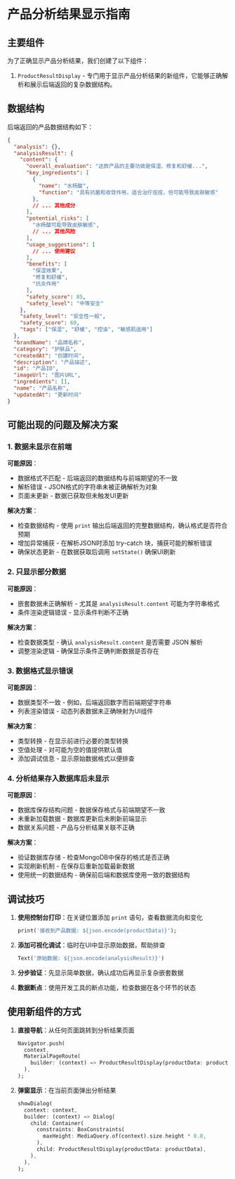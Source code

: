 # 产品分析结果显示指南

## 主要组件

为了正确显示产品分析结果，我们创建了以下组件：

1. `ProductResultDisplay` - 专门用于显示产品分析结果的新组件，它能够正确解析和展示后端返回的复杂数据结构。

## 数据结构

后端返回的产品数据结构如下：

```json
{
  "analysis": {},
  "analysisResult": {
    "content": {
      "overall_evaluation": "这款产品的主要功效是保湿、修复和舒缓...",
      "key_ingredients": [
        {
          "name": "水杨酸",
          "function": "具有抗菌和收敛作用，适合治疗痘痘，但可能导致皮肤敏感"
        },
        // ... 其他成分
      ],
      "potential_risks": [
        "水杨酸可能导致皮肤敏感",
        // ... 其他风险
      ],
      "usage_suggestions": [
        // ... 使用建议
      ],
      "benefits": [
        "保湿效果",
        "修复和舒缓",
        "抗炎作用"
      ],
      "safety_score": 85,
      "safety_level": "中等安全"
    },
    "safety_level": "安全性一般",
    "safety_score": 60,
    "tags": ["保湿", "舒缓", "控油", "敏感肌适用"]
  },
  "brandName": "品牌名称",
  "category": "护肤品",
  "createdAt": "创建时间",
  "description": "产品描述",
  "id": "产品ID",
  "imageUrl": "图片URL",
  "ingredients": [],
  "name": "产品名称",
  "updatedAt": "更新时间"
}
```

## 可能出现的问题及解决方案

### 1. 数据未显示在前端

**可能原因**：
- 数据格式不匹配 - 后端返回的数据结构与前端期望的不一致
- 解析错误 - JSON格式的字符串未被正确解析为对象
- 页面未更新 - 数据已获取但未触发UI更新

**解决方案**：
- 检查数据结构 - 使用 `print` 输出后端返回的完整数据结构，确认格式是否符合预期
- 增加异常捕获 - 在解析JSON时添加 try-catch 块，捕获可能的解析错误
- 确保状态更新 - 在数据获取后调用 `setState()` 确保UI刷新

### 2. 只显示部分数据

**可能原因**：
- 嵌套数据未正确解析 - 尤其是 `analysisResult.content` 可能为字符串格式
- 条件渲染逻辑错误 - 显示条件判断不正确

**解决方案**：
- 检查数据类型 - 确认 `analysisResult.content` 是否需要 JSON 解析
- 调整渲染逻辑 - 确保显示条件正确判断数据是否存在

### 3. 数据格式显示错误

**可能原因**：
- 数据类型不一致 - 例如，后端返回数字而前端期望字符串
- 列表渲染错误 - 动态列表数据未正确映射为UI组件

**解决方案**：
- 类型转换 - 在显示前进行必要的类型转换
- 空值处理 - 对可能为空的值提供默认值
- 添加调试信息 - 显示原始数据格式以便排查

### 4. 分析结果存入数据库后未显示

**可能原因**：
- 数据库保存结构问题 - 数据保存格式与前端期望不一致
- 未重新加载数据 - 数据库更新后未刷新前端显示
- 数据关系问题 - 产品与分析结果关联不正确

**解决方案**：
- 验证数据库存储 - 检查MongoDB中保存的格式是否正确
- 实现刷新机制 - 在保存后重新加载最新数据
- 使用统一的数据结构 - 确保前后端和数据库使用一致的数据结构

## 调试技巧

1. **使用控制台打印**：在关键位置添加 `print` 语句，查看数据流向和变化
   ```dart
   print('接收到产品数据: ${json.encode(productData)}');
   ```

2. **添加可视化调试**：临时在UI中显示原始数据，帮助排查
   ```dart
   Text('原始数据: ${json.encode(analysisResult)}')
   ```

3. **分步验证**：先显示简单数据，确认成功后再显示复杂嵌套数据

4. **数据断点**：使用开发工具的断点功能，检查数据在各个环节的状态

## 使用新组件的方式

1. **直接导航**：从任何页面跳转到分析结果页面
   ```dart
   Navigator.push(
     context,
     MaterialPageRoute(
       builder: (context) => ProductResultDisplay(productData: productData),
     ),
   );
   ```

2. **弹窗显示**：在当前页面弹出分析结果
   ```dart
   showDialog(
     context: context,
     builder: (context) => Dialog(
       child: Container(
         constraints: BoxConstraints(
           maxHeight: MediaQuery.of(context).size.height * 0.8,
         ),
         child: ProductResultDisplay(productData: productData),
       ),
     ),
   );
   ``` 